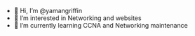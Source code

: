 - 👋 Hi, I’m @yamangriffin
- 👀 I’m interested in Networking and websites
- 🌱 I’m currently learning CCNA and Networking maintenance 

<!---
yamangriffin/yamangriffin is a ✨ special ✨ repository because its `README.md` (this file) appears on your GitHub profile.
You can click the Preview link to take a look at your changes.
--->
